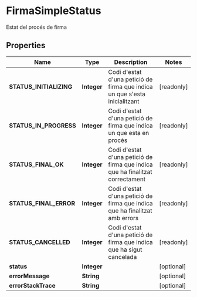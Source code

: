

# FirmaSimpleStatus

Estat del procés de firma

## Properties

| Name | Type | Description | Notes |
|------------ | ------------- | ------------- | -------------|
|**STATUS_INITIALIZING** | **Integer** | Codi d&#39;estat d&#39;una petició de firma que indica un que s&#39;esta inicialitzant |  [readonly] |
|**STATUS_IN_PROGRESS** | **Integer** | Codi d&#39;estat d&#39;una petició de firma que indica un que esta en procés |  [readonly] |
|**STATUS_FINAL_OK** | **Integer** | Codi d&#39;estat d&#39;una petició de firma que indica que ha finalitzat correctament |  [readonly] |
|**STATUS_FINAL_ERROR** | **Integer** | Codi d&#39;estat d&#39;una petició de firma que indica que ha finalitzat amb errors |  [readonly] |
|**STATUS_CANCELLED** | **Integer** | Codi d&#39;estat d&#39;una petició de firma que indica que ha sigut cancelada |  [readonly] |
|**status** | **Integer** |  |  [optional] |
|**errorMessage** | **String** |  |  [optional] |
|**errorStackTrace** | **String** |  |  [optional] |



